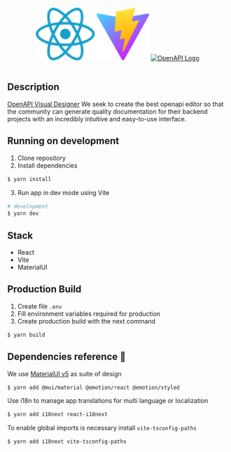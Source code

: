 <p align="center" style="padding: 16px 0">
  <a href="https://es.react.dev/" target="blank"><img src="./src/assets/react.svg" height="120" alt="React Logo" /></a>
  <a href="https://vitejs.dev/" target="blank"><img src="./src/assets/vite.svg" height="120" alt="Vite Logo" /></a>
  <a href="https://www.openapis.org/" target="blank"><img src="https://www.openapis.org/wp-content/uploads/sites/3/2023/04/OpenAPI_Specification_Logo_Pantone1.png" height="120" alt="OpenAPI Logo" /></a>
</p>

## Description

[OpenAPI Visual Designer](https://es.react.dev/) We seek to create the best openapi editor so that the community can generate quality documentation for their backend projects with an incredibly intuitive and easy-to-use interface.

## Running on development

1. Clone repository
2. Install dependencies

```bash
$ yarn install
```

3. Run app in dev mode using Vite

```bash
# development
$ yarn dev
```

## Stack

- React
- Vite
- MaterialUI

## Production Build

1. Create file `.env`
2. Fill environment variables required for production
3. Create production build with the next command

```bash
$ yarn build
```

## Dependencies reference 🧰

We use [MaterialUI v5](https://mui.com/material-ui/getting-started/overview/) as suite of design

```bash
$ yarn add @mui/material @emotion/react @emotion/styled
```

Use i18n to manage app translations for multi language or localization

```bash
$ yarn add i18next react-i18next
```

To enable global imports is necessary install `vite-tsconfig-paths`

```bash
$ yarn add i18next vite-tsconfig-paths
```
